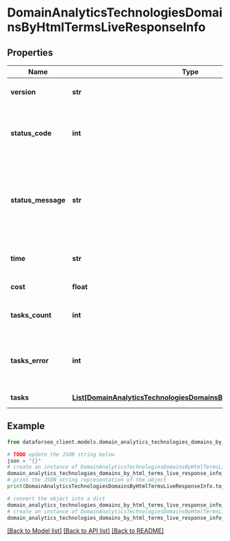 # DomainAnalyticsTechnologiesDomainsByHtmlTermsLiveResponseInfo


## Properties

Name | Type | Description | Notes
------------ | ------------- | ------------- | -------------
**version** | **str** | the current version of the API | [optional] 
**status_code** | **int** | general status code you can find the full list of the response codes here | [optional] 
**status_message** | **str** | general informational message you can find the full list of general informational messages here | [optional] 
**time** | **str** | total execution time, seconds | [optional] 
**cost** | **float** | total tasks cost, USD | [optional] 
**tasks_count** | **int** | the number of tasks in the tasks array | [optional] 
**tasks_error** | **int** | the number of tasks in the tasks array returned with an error | [optional] 
**tasks** | [**List[DomainAnalyticsTechnologiesDomainsByHtmlTermsLiveTaskInfo]**](DomainAnalyticsTechnologiesDomainsByHtmlTermsLiveTaskInfo.md) | array of tasks | [optional] 

## Example

```python
from dataforseo_client.models.domain_analytics_technologies_domains_by_html_terms_live_response_info import DomainAnalyticsTechnologiesDomainsByHtmlTermsLiveResponseInfo

# TODO update the JSON string below
json = "{}"
# create an instance of DomainAnalyticsTechnologiesDomainsByHtmlTermsLiveResponseInfo from a JSON string
domain_analytics_technologies_domains_by_html_terms_live_response_info_instance = DomainAnalyticsTechnologiesDomainsByHtmlTermsLiveResponseInfo.from_json(json)
# print the JSON string representation of the object
print(DomainAnalyticsTechnologiesDomainsByHtmlTermsLiveResponseInfo.to_json())

# convert the object into a dict
domain_analytics_technologies_domains_by_html_terms_live_response_info_dict = domain_analytics_technologies_domains_by_html_terms_live_response_info_instance.to_dict()
# create an instance of DomainAnalyticsTechnologiesDomainsByHtmlTermsLiveResponseInfo from a dict
domain_analytics_technologies_domains_by_html_terms_live_response_info_form_dict = domain_analytics_technologies_domains_by_html_terms_live_response_info.from_dict(domain_analytics_technologies_domains_by_html_terms_live_response_info_dict)
```
[[Back to Model list]](../README.md#documentation-for-models) [[Back to API list]](../README.md#documentation-for-api-endpoints) [[Back to README]](../README.md)


